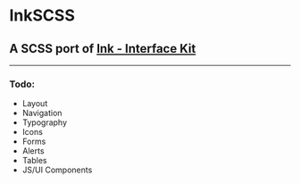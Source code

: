# InkSCSS

## A SCSS port of [Ink - Interface Kit](https://github.com/sapo/Ink)

***

### Todo:

- Layout
- Navigation
- Typography
- Icons
- Forms
- Alerts
- Tables
- JS/UI Components